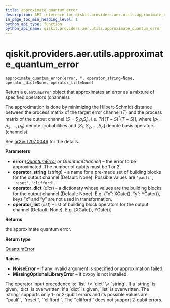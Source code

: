 ```yaml
---
title: approximate_quantum_error
description: API reference for qiskit.providers.aer.utils.approximate_quantum_error
in_page_toc_min_heading_level: 1
python_api_type: function
python_api_name: qiskit.providers.aer.utils.approximate_quantum_error
---
```


# qiskit.providers.aer.utils.approximate\_quantum\_error

<span id="qiskit.providers.aer.utils.approximate_quantum_error" />

`approximate_quantum_error(error, *, operator_string=None, operator_dict=None, operator_list=None)`

Return a `QuantumError` object that approximates an error as a mixture of specified operators (channels).

The approximation is done by minimizing the Hilbert-Schmidt distance between the process matrix of the target error channel ($T$) and the process matrix of the output channel ($S = \sum_i{p_i S_i}$), i.e. $Tr[(T-S)^\dagger (T-S)]$, where $[p_1, p_2, ..., p_n]$ denote probabilities and $[S_1, S_2, ..., S_n]$ denote basis operators (channels).

See [arXiv:1207.0046](http://arxiv.org/abs/1207.0046) for the details.

**Parameters**

*   **error** ([*QuantumError*](qiskit.providers.aer.noise.QuantumError "qiskit.providers.aer.noise.QuantumError") *or QuantumChannel*) – the error to be approximated. The number of qubits must be 1 or 2.
*   **operator\_string** (*string*) – a name for a pre-made set of building blocks for the output channel (Default: None). Possible values are `'pauli'`, `'reset'`, `'clifford'`.
*   **operator\_dict** (*dict*) – a dictionary whose values are the building blocks for the output channel (Default: None). E.g. \{“x”: XGate(), “y”: YGate()}, keys “x” and “y” are not used in transformation.
*   **operator\_list** (*list*) – list of building block operators for the output channel (Default: None). E.g. \[XGate(), YGate()]

**Returns**

the approximate quantum error.

**Return type**

[QuantumError](qiskit.providers.aer.noise.QuantumError "qiskit.providers.aer.noise.QuantumError")

**Raises**

*   **NoiseError** – if any invalid argument is specified or approximation failed.
*   **MissingOptionalLibraryError** – if cvxpy is not installed.

<Admonition title="Note" type="note">
  The operator input precedence is: `list` \< `dict` \< `string`. If a `string` is given, `dict` is overwritten; if a `dict` is given, `list` is overwritten. The `string` supports only 1- or 2-qubit errors and its possible values are `'pauli'`, `'reset'`, `'clifford'`. The `'clifford'` does not support 2-qubit errors.
</Admonition>

